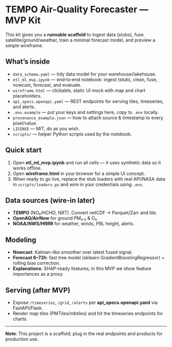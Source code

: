 # TEMPO Air-Quality Forecaster — MVP Kit

This kit gives you a **runnable scaffold** to ingest data (stubs), fuse satellite/ground/weather,
train a minimal forecast model, and preview a simple wireframe.

## What’s inside
- `data_schema.yaml` — tidy data model for your warehouse/lakehouse.
- `etl_ml_mvp.ipynb` — end‑to‑end notebook: ingest (stub), clean, fuse, nowcast, forecast, and evaluate.
- `wireframe.html` — clickable, static UI mock with map and chart placeholders.
- `api_specs.openapi.yaml` — REST endpoints for serving tiles, timeseries, and alerts.
- `.env.example` — put your keys and settings here, copy to `.env` locally.
- `provenance_example.json` — how to attach source & timestamp to every pixel/value.
- `LICENSE` — MIT, do as you wish.
- `scripts/` — helper Python scripts used by the notebook.

## Quick start
1. Open **etl_ml_mvp.ipynb** and run all cells — it uses synthetic data so it works offline.
2. Open **wireframe.html** in your browser for a simple UI concept.
3. When ready to go live, replace the stub loaders with real API/NASA data in `scripts/loaders.py`
   and wire in your credentials using `.env`.

## Data sources (wire-in later)
- **TEMPO** (NO₂/HCHO, NRT). Convert netCDF → Parquet/Zarr and tile.
- **OpenAQ/AirNow** for ground PM₂.₅ & O₃.
- **NOAA/NWS/HRRR** for weather, winds, PBL height, alerts.

## Modeling
- **Nowcast**: Kalman-like smoother over latest fused signal.
- **Forecast 6–72h**: fast tree model (sklearn GradientBoostingRegressor) + rolling bias correction.
- **Explanations**: SHAP-ready features; in this MVP we show feature importances as a proxy.

## Serving (after MVP)
- Expose `/timeseries`, `/grid`, `/alerts` per **api_specs.openapi.yaml** via FastAPI/Flask.
- Render map tiles (PMTiles/mbtiles) and hit the timeseries endpoints for charts.

---
**Note**: This project is a scaffold; plug in the real endpoints and products for production use.
